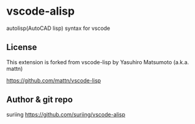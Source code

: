 # vscode-alisp

autolisp(AutoCAD lisp) syntax for vscode

## License

This extension is forked from vscode-lisp by Yasuhiro Matsumoto (a.k.a. mattn)

https://github.com/mattn/vscode-lisp

## Author & git repo

suriing
https://github.com/suriing/vscode-alisp
